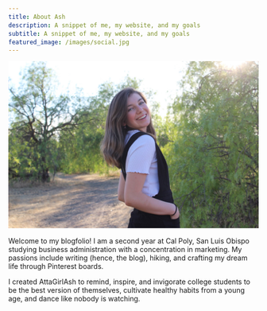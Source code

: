 ```yaml
---
title: About Ash
description: A snippet of me, my website, and my goals
subtitle: A snippet of me, my website, and my goals
featured_image: /images/social.jpg
---
```


![](/images/ashley/ashley-green.jpg)

Welcome to my blogfolio! I am a second year at Cal Poly, San Luis Obispo studying business administration with a concentration in marketing. My passions include writing (hence, the blog), hiking, and crafting my dream life through Pinterest boards.

I created AttaGirlAsh to remind, inspire, and invigorate college students to be the best version of themselves, cultivate healthy habits from a young age, and dance like nobody is watching. 







